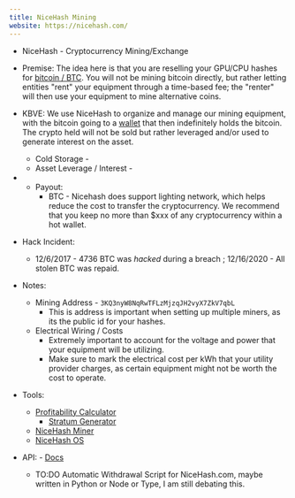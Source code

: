 ```yaml
---
title: NiceHash Mining
website: https://nicehash.com/
---
```


- NiceHash - Cryptocurrency Mining/Exchange

- Premise: The idea here is that you are reselling your GPU/CPU hashes for [bitcoin / BTC](BTC.md). You will not be mining bitcoin directly, but rather letting entities "rent" your equipment through a time-based fee; the "renter" will then use your equipment to mine alternative coins.
  
- KBVE: We use NiceHash to organize and manage our mining equipment, with the bitcoin going to a [wallet](wallet.md) that then indefinitely holds the bitcoin. The crypto held will not be sold but rather leveraged and/or used to generate interest on the asset. 
	- Cold Storage -
	- Asset Leverage / Interest - 
 
- - Payout:
	- BTC - Nicehash does support lighting network, which helps reduce the cost to transfer the cryptocurrency. We recommend that you keep no more than $xxx of any cryptocurrency within a hot wallet. 
- Hack Incident: 
  - 12/6/2017 - 4736 BTC was *hacked* during a breach ; 12/16/2020 - All stolen BTC was repaid. 

- Notes:
	- Mining Address - ```3KQ3nyW8NqRwTFLzMjzqJH2vyX7ZkV7qbL```
		- This is address is important when setting up multiple miners, as its the public id for your hashes. 
	- Electrical Wiring / Costs
		- Extremely important to account for the voltage and power that your equipment will be utilizing. 
		- Make sure to mark the electrical cost per kWh that your utility provider charges, as certain equipment might not be worth the cost to operate.
	
- Tools:
	- [Profitability Calculator](https://www.nicehash.com/profitability-calculator/) 
		- [Stratum Generator](https://www.nicehash.com/stratum-generator)
	- [NiceHash Miner](https://github.com/nicehash/NiceHashMiner/releases)
	- [NiceHash OS](https://www.nicehash.com/nhos-mining)

- API: - [Docs](https://www.nicehash.com/docs/)
	- TO:DO Automatic Withdrawal Script for NiceHash.com, maybe written in Python or Node or Type, I am still debating this.